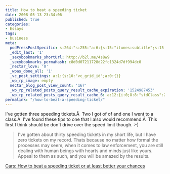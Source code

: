 ```yaml
---
title: How to beat a speeding ticket
date: 2008-05-13 23:34:06
published: true
categories:
- Essays
tags:
- business
meta:
  podPressPostSpecific: s:264:"s:255:"a:6:{s:15:"itunes:subtitle";s:15:"##PostExcerpt##";s:14:"itunes:summary";s:15:"##PostExcerpt##";s:15:"itunes:keywords";s:17:"##WordPressCats##";s:13:"itunes:author";s:10:"##Global##";s:15:"itunes:explicit";s:7:"Default";s:12:"itunes:block";s:7:"Default";}";";
  _edit_last: '1'
  _sexybookmarks_shortUrl: http://b2l.me/4s8w9
  _sexybookmarks_permaHash: c8d0d07211728d22fc1324d7df994dc0
  _nectar_love: '0'
  _wpas_done_all: '1'
  _vc_post_settings: a:1:{s:10:"vc_grid_id";a:0:{}}
  _wp_rp_image: empty
  nectar_blog_post_view_count: '167'
  _wp_rp_related_posts_query_result_cache_expiration: '1524987453'
  _wp_rp_related_posts_query_result_cache_6: a:12:{i:0;O:8:"stdClass":2:{s:7:"post_id";s:4:"2813";s:5:"score";s:18:"58.826323593589315";}i:1;O:8:"stdClass":2:{s:7:"post_id";s:3:"354";s:5:"score";s:17:"24.05254978157163";}i:2;O:8:"stdClass":2:{s:7:"post_id";s:4:"7173";s:5:"score";s:18:"22.144685634412266";}i:3;O:8:"stdClass":2:{s:7:"post_id";s:4:"1263";s:5:"score";s:18:"19.148676520498704";}i:4;O:8:"stdClass":2:{s:7:"post_id";s:4:"4550";s:5:"score";s:18:"17.757074187270067";}i:5;O:8:"stdClass":2:{s:7:"post_id";s:4:"1345";s:5:"score";s:17:"17.69089426672761";}i:6;O:8:"stdClass":2:{s:7:"post_id";s:3:"156";s:5:"score";s:17:"17.69089426672761";}i:7;O:8:"stdClass":2:{s:7:"post_id";s:4:"2271";s:5:"score";s:18:"16.774676583529263";}i:8;O:8:"stdClass":2:{s:7:"post_id";s:2:"28";s:5:"score";s:17:"16.20578643287159";}i:9;O:8:"stdClass":2:{s:7:"post_id";s:3:"737";s:5:"score";s:18:"16.036671656818257";}i:10;O:8:"stdClass":2:{s:7:"post_id";s:3:"427";s:5:"score";s:18:"15.858312802979297";}i:11;O:8:"stdClass":2:{s:7:"post_id";s:4:"2132";s:5:"score";s:18:"15.662784465422375";}}
permalink: "/how-to-beat-a-speeding-ticket/"
---
```

I've gotten three speeding tickets.Â  Two I got of of and one I went to a class.Â  I've found these tips to one that I also would recommend.Â  This first I think should be don't drive over the speed limit though. :-)</p>
>I've gotten about thirty speeding tickets in my short life, but I have zero tickets on my record. Thats because no matter how formal the processes may seem, when it comes to law enforcement, you are still dealing with human beings with hearts and minds just like yours. Appeal to them as such, and you will be amazed by the results.</blockquote>
<p><a href="http://lifehacker.com/software/cars/how-to-beat-a-speeding-ticket-or-at-least-better-your-chances-208611.php" rel="nofollow">Cars: How to beat a speeding ticket or at least better your chances</a></p>
